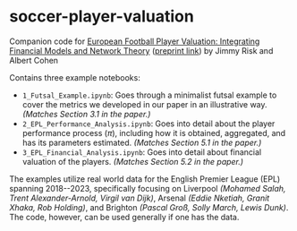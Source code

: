 # soccer-player-valuation

Companion code for [European Football Player Valuation: Integrating Financial Models and Network Theory](https://www.degruyter.com/document/doi/10.1515/jqas-2024-0006/html) ([preprint link](https://arxiv.org/pdf/2312.16179)) by Jimmy Risk and Albert Cohen

Contains three example notebooks:

* ``1_Futsal_Example.ipynb``: Goes through a minimalist futsal example to cover the metrics we developed in our paper in an illustrative way.  *(Matches Section 3.1 in the paper.)*
* ``2_EPL_Performance_Analysis.ipynb``: Goes into detail about the player performance process ($\pi$), including how it is obtained, aggregated, and has its parameters estimated.  *(Matches Section 5.1 in the paper.)*
* ``3_EPL_Financial_Analysis.ipynb``: Goes into detail about financial valuation of the players.  *(Matches Section 5.2 in the paper.)*

The examples utilize real world data for the English Premier League (EPL) spanning 2018--2023, specifically focusing on Liverpool *(Mohamed Salah, Trent Alexander-Arnold, Virgil van Dijk)*, Arsenal *(Eddie Nketiah, Granit Xhaka, Rob Holding)*, and Brighton *(Pascal Groß, Solly March, Lewis Dunk)*.  The code, however, can be used generally if one has the data.

